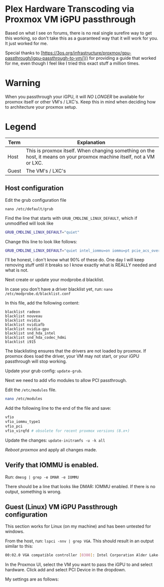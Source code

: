 # Plex Hardware Transcoding via Proxmox VM iGPU passthrough
Based on what I see on forums, there is no real single surefire way to get this working, so don't take this as a guaranteed way that it will work for you. It just worked for me.

Special thanks to [https://3os.org/infrastructure/proxmox/gpu-passthrough/igpu-passthrough-to-vm/]() for providing a guide that worked for me, even though I feel like I tried this exact stuff a million times.

# Warning
When you passthrough your iGPU, it will _NO LONGER_ be available for proxmox itself or other VM's / LXC's. Keep this in mind when deciding how to architecture your proxmox setup.

# Legend

| Term    | Explanation      |
| ------------- | ------------- |
| Host | This is proxmox itself. When changing something on the host, it means on your proxmox machine itself, not a VM or LXC. |
| Guest | The VM's / LXC's |

## Host configuration
Edit the grub configuration file

`nano /etc/default/grub`

Find the line that starts with `GRUB_CMDLINE_LINUX_DEFAULT`, which if unmodified will look like 

```bash
GRUB_CMDLINE_LINUX_DEFAULT="quiet"
```

Change this line to look like follows:

```bash
GRUB_CMDLINE_LINUX_DEFAULT="quiet intel_iommu=on iommu=pt pcie_acs_override=downstream,multifunction initcall_blacklist=sysfb_init video=simplefb:off video=vesafb:off video=efifb:off video=vesa:off disable_vga=1 vfio_iommu_type1.allow_unsafe_interrupts=1 kvm.ignore_msrs=1"
```

I'll be honest, i don't know what 90% of these do. One day I will keep removing stuff until it breaks so I know exactly what is REALLY needed and what is not.

Next create or update your modprobe.d blacklist.

In case you don't have a driver blacklist yet, run:
`nano /etc/modprobe.d/blacklist.conf`

In this file, add the following content:

```
blacklist radeon
blacklist nouveau
blacklist nvidia
blacklist nvidiafb
blacklist nvidia-gpu
blacklist snd_hda_intel
blacklist snd_hda_codec_hdmi
blacklist i915
```
The blacklisting ensures that the drivers are not loaded by proxmox. If proxmox does load the driver, your VM may not start, or your iGPU passthrough will stop working.

Update your grub config: `update-grub`.

Next we need to add vfio modules to allow PCI passthrough.

Edit the `/etc/modules` file.

```bash
nano /etc/modules
```

Add the following line to the end of the file and save:

```bash
vfio
vfio_iommu_type1
vfio_pci
vfio_virqfd # obsolete for recent proxmox versions (8.x+)
```
Update the changes: `update-initramfs -u -k all`

_Reboot proxmox_ and apply all changes made.

## Verify that IOMMU is enabled.
Run: `dmesg | grep -e DMAR -e IOMMU`

There should be a line that looks like DMAR: IOMMU enabled. If there is no output, something is wrong.

## Guest (Linux) VM iGPU Passthrough configuration
This section works for Linux (on my machine) and has been untested for windows.

From the host, run: `lspci -nnv | grep VGA`. 
This should result in an output similar to this:

```bash
00:02.0 VGA compatible controller [0300]: Intel Corporation Alder Lake-N [UHD Graphics] [8086:46d1] (prog-if 00 [VGA controller])
```

In the Proxmox UI, select the VM you want to pass the iGPU to and select hardware. Click add and select PCI Device in the dropdown.

My settings are as follows:

